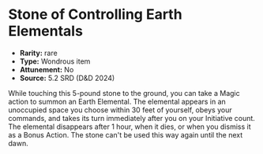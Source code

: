 
# Stone of Controlling Earth Elementals

* **Rarity:** rare
* **Type:** Wondrous item
* **Attunement:** No
* **Source:** 5.2 SRD (D&D 2024)


While touching this 5-pound stone to the ground, you can take a Magic action to summon an Earth Elemental. The elemental appears in an unoccupied space you choose within 30 feet of yourself, obeys your commands, and takes its turn immediately after you on your Initiative count. The elemental disappears after 1 hour, when it dies, or when you dismiss it as a Bonus Action. The stone can't be used this way again until the next dawn.

